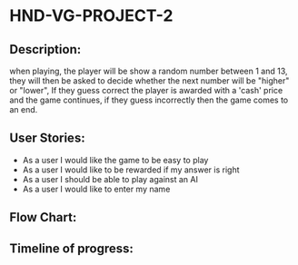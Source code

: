 # HND-VG-PROJECT-2
## Description:

when playing, the player will be show a random number between 1 and 13, they will then be asked to decide whether the next number will be "higher" or "lower", If they guess correct the player is awarded with a 'cash' price and the game continues, if they guess incorrectly then the game comes to an end.

## User Stories:

* As a user I would like the game to be easy to play
* As a user I would like to be rewarded if my answer is right
* As a user I should be able to play against an AI
* As a user I would like to enter my name

## Flow Chart:

## Timeline of progress:
